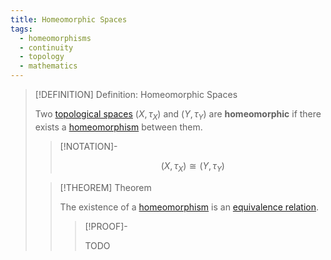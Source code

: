```yaml
---
title: Homeomorphic Spaces
tags:
  - homeomorphisms
  - continuity
  - topology
  - mathematics
---
```


>[!DEFINITION] Definition: Homeomorphic Spaces
>
>Two [topological spaces](../../Topological%20Spaces/index.md) $(X, \tau_X)$ and $(Y, \tau_Y)$ are **homeomorphic** if there exists a [homeomorphism](./index.md) between them.
>
>>[!NOTATION]-
>>
>>$$(X, \tau_X) \cong (Y, \tau_Y)$$
>>
>
>>[!THEOREM] Theorem
>>
>>The existence of a [homeomorphism](./index.md) is an [equivalence relation](../../../Set%20Theory/Relations/Equivalence%20Relation.md).
>>
>>>[!PROOF]-
>>>
>>>TODO
>>>
>>>
>>
>